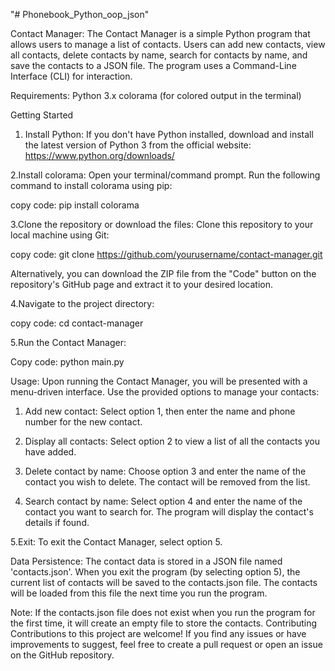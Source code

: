 "# Phonebook_Python_oop_json" 

Contact Manager:
The Contact Manager is a simple Python program that allows users to manage a list of contacts. Users can add new contacts, view all contacts, delete contacts by name, search for contacts by name, and save the contacts to a JSON file. The program uses a Command-Line Interface (CLI) for interaction.

Requirements:
Python 3.x
colorama (for colored output in the terminal)

Getting Started
1. Install Python:
    If you don't have Python installed, download and install the latest version of Python 3 from the official website: https://www.python.org/downloads/

2.Install colorama:
    Open your terminal/command prompt.
    Run the following command to install colorama using pip:

   copy code: pip install colorama

3.Clone the repository or download the files:
  Clone this repository to your local machine using Git:

 copy code: git clone https://github.com/yourusername/contact-manager.git

  Alternatively, you can download the ZIP file from the "Code" button on the repository's GitHub page and extract it to your desired location.


4.Navigate to the project directory:

  copy code: cd contact-manager


5.Run the Contact Manager:

  Copy code: python main.py




Usage:
Upon running the Contact Manager, you will be presented with a menu-driven interface. Use the provided options to manage your contacts:

1. Add new contact: Select option 1, then enter the name and phone number for the new contact.

2. Display all contacts: Select option 2 to view a list of all the contacts you have added.

3. Delete contact by name: Choose option 3 and enter the name of the contact you wish to delete. The contact will be removed from the list.

4. Search contact by name: Select option 4 and enter the name of the contact you want to search for. The program will display the contact's details if found.

5.Exit: To exit the Contact Manager, select option 5.



Data Persistence:
The contact data is stored in a JSON file named 'contacts.json'.
When you exit the program (by selecting option 5), the current list of contacts will be saved to the contacts.json file. The contacts will be loaded from this file the next time you run the program.


Note:
If the contacts.json file does not exist when you run the program for the first time, it will create an empty file to store the contacts.
Contributing
Contributions to this project are welcome! If you find any issues or have improvements to suggest, feel free to create a pull request or open an issue on the GitHub repository.
